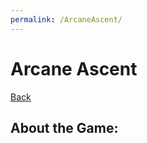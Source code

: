 ```yaml
---
permalink: /ArcaneAscent/
---
```

# Arcane Ascent
[Back](https://banrescoding.github.io/Portfolio/)
## About the Game:
